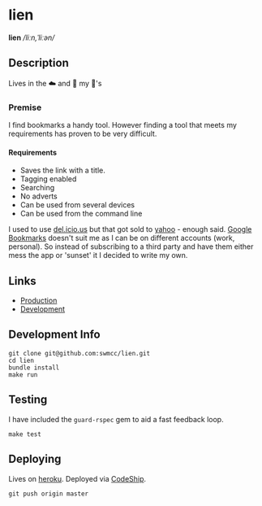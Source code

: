 # lien

**lien**  */liːn,ˈliːən/*

## Description

Lives in the ☁️ and 💾 my 📙's  

### Premise

I find bookmarks a handy tool. However finding a tool that meets my requirements
has proven to be very difficult. 

#### Requirements

- Saves the link with a title.
- Tagging enabled
- Searching
- No adverts
- Can be used from several devices
- Can be used from the command line

I used to use [del.icio.us](delicious.com) but that got sold to
[yahoo](Yahoo) - enough said. [Google Bookmarks](https://www.google.co.uk/bookmarks/)
doesn't suit me as I can be on different accounts (work, personal). So instead
of subscribing to a third party and have them either mess the app or 'sunset' it
I decided to write my own.

## Links

- [Production](http://lien.swm.cc)
- [Development](http://localhost:3000)

## Development Info

```
git clone git@github.com:swmcc/lien.git 
cd lien
bundle install
make run
```

## Testing

I have included the ```guard-rspec``` gem to aid a fast feedback loop. 

```
make test
```

## Deploying

Lives on [heroku](http://www.heroku.com). Deployed via 
[CodeShip](http://www.codeship.com).

```
git push origin master
```
